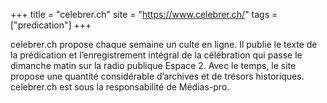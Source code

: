 +++
title = "celebrer.ch"
site = "https://www.celebrer.ch/"
tags = ["predication"]
+++

celebrer.ch propose chaque semaine un culte en ligne. Il publie le texte de la prédication et l’enregistrement intégral de la célébration qui passe le dimanche matin sur la radio publique Espace 2. Avec le temps, le site propose une quantité considérable d’archives et de trésors historiques. celebrer.ch est sous la responsabilité de Médias-pro.
